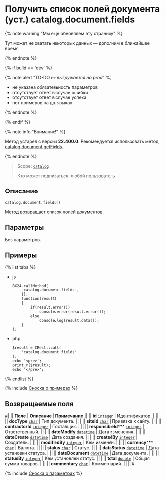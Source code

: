 # Получить список полей документа (уст.) catalog.document.fields

{% note warning "Мы еще обновляем эту страницу" %}

Тут может не хватать некоторых данных — дополним в ближайшее время

{% endnote %}

{% if build == 'dev' %}

{% note alert "TO-DO _не выгружается на prod_" %}

- не указана обязательность параметров
- отсутствует ответ в случае ошибки
- отсутствует ответ в случае успеха
- нет примеров на др. языках
  
{% endnote %}

{% endif %}

{% note info "Внимание!" %}

Метод устарел с версии **22.400.0**. Рекомендуется использовать метод [catalog.document.getFields](./catalog-document-get-fields.md).

{% endnote %}

> Scope: [`catalog`](../../scopes/permissions.md)
>
> Кто может подписаться: любой пользователь

## Описание

```http
catalog.document.fields()
```

Метод возвращает список полей документов.

## Параметры

Без параметров.

## Примеры


{% list tabs %}

- js
  
    ```
    BX24.callMethod(
        'catalog.document.fields',
        {},
        function(result)
        {
            if(result.error())
                console.error(result.error());
            else
                console.log(result.data());
        }
    );
    ```

- php
  
    ```
    $result = CRest::call(
        'catalog.document.fields'
    );
    echo '<pre>';
    print_r($result);
    echo '</pre>';
    ```

{% endlist %}

{% include [Сноска о примерах](../../../_includes/examples.md) %}

## Возвращаемые поля

#|
|| **Поле** | **Описание** | **Примечание** ||
|| **id** 
[`integer`](../../data-types.md) | Идентификатор. | ||
|| **docType** 
[`char`](../../data-types.md) | Тип документа. |  ||
|| **siteId** 
[`char`](../../data-types.md) | Привязка к сайту. |  ||
|| **contractorId** 
[`integer`](../../data-types.md) | Поставщик. |  ||
|| **responsibleId^*^** 
[`integer`](../../data-types.md) | Ответственный. |  ||
|| **dateModify** 
[`datetime`](../../data-types.md) | Дата изменения. |  ||
|| **dateCreate** 
[`datetime`](../../data-types.md) | Дата создания. |  ||
|| **createdBy** 
[`integer`](../../data-types.md) | Создатель. |  ||
|| **modifiedBy** 
[`integer`](../../data-types.md) | Кем изменён. |  ||
|| **currency^*^** 
[`char`](../../data-types.md) | Валюта. |  ||
|| **status** 
[`char`](../../data-types.md) | Статус. |  ||
|| **dateStatus** 
[`datetime`](../../data-types.md) | Дата установки статуса. | ||
|| **dateDocument** 
[`datetime`](../../data-types.md) | Дата документа. | ||
|| **statusBy** 
[`integer`](../../data-types.md) | Кем установлен статус. |  ||
|| **total** 
[`double`](../../data-types.md) | Общая сумма товаров. |  ||
|| **commentary** 
[`char`](../../data-types.md) | Комментарий. |  ||
|#

{% include [Сноска о параметрах](../../../_includes/required.md) %}

